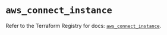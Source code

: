 # `aws_connect_instance`

Refer to the Terraform Registry for docs: [`aws_connect_instance`](https://registry.terraform.io/providers/hashicorp/aws/6.14.1/docs/resources/connect_instance).
